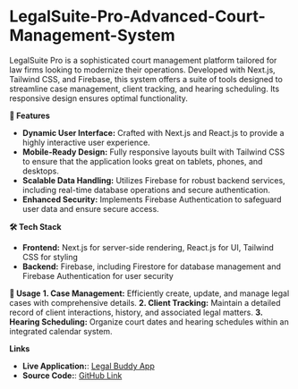 # LegalSuite-Pro-Advanced-Court-Management-System
LegalSuite Pro is a sophisticated court management platform tailored for law firms looking to modernize their operations. Developed with Next.js, Tailwind CSS, and Firebase, this system offers a suite of tools designed to streamline case management, client tracking, and hearing scheduling. Its responsive design ensures optimal functionality.

**🚀 Features**
- **Dynamic User Interface:** Crafted with Next.js and React.js to provide a highly interactive user experience.
- **Mobile-Ready Design:** Fully responsive layouts built with Tailwind CSS to ensure that the application looks great on tablets, phones, and desktops.
- **Scalable Data Handling:** Utilizes Firebase for robust backend services, including real-time database operations and secure authentication.
- **Enhanced Security:** Implements Firebase Authentication to safeguard user data and ensure secure access.

**🛠 Tech Stack**
- **Frontend:** Next.js for server-side rendering, React.js for UI, Tailwind CSS for styling
- **Backend:** Firebase, including Firestore for database management and Firebase Authentication for user security

**📖 Usage**
**1. Case Management:** Efficiently create, update, and manage legal cases with comprehensive details.
**2. Client Tracking:** Maintain a detailed record of client interactions, history, and associated legal matters.
**3. Hearing Scheduling:** Organize court dates and hearing schedules within an integrated calendar system.

**Links**
- **Live Application:**: [Legal Buddy App](https://legal-buddy-app.vercel.app/)
- **Source Code:**: [GitHub Link]([https://github.com/dev-soni-07/Legal-Buddy-App/](https://github.com/Amir76717/LegalSuite-Pro-Advanced-Court-Management-System/))
